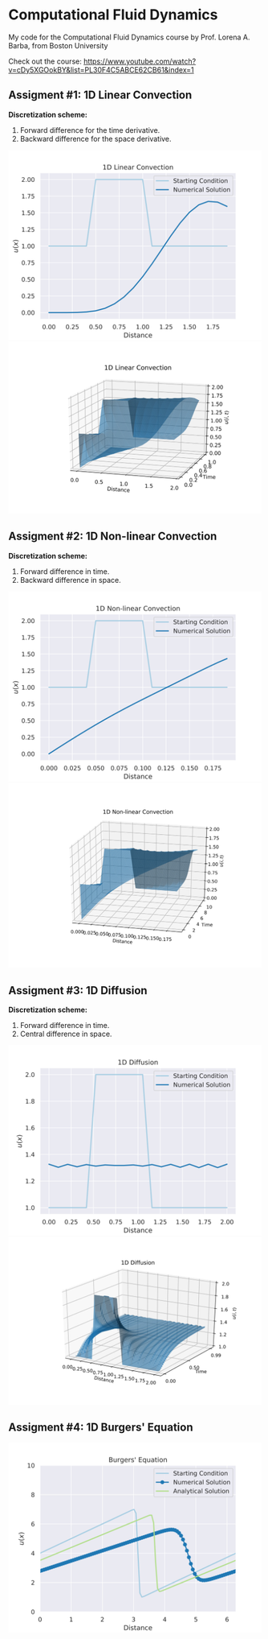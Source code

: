 # Computational Fluid Dynamics

My code for the Computational Fluid Dynamics course by Prof. Lorena A. Barba, from Boston University

Check out the course: https://www.youtube.com/watch?v=cDy5XGOokBY&list=PL30F4C5ABCE62CB61&index=1

## Assigment #1: 1D Linear Convection
**Discretization scheme:**
1. Forward difference for the time derivative.
2. Backward difference for the space derivative.

![Alt text](Images/assigment1.svg?raw=true "1")
![Alt text](Images/assigment1-3d.svg?raw=true "1")

## Assigment #2: 1D Non-linear Convection
**Discretization scheme:**
1. Forward difference in time.
2. Backward difference in space.

![Alt text](Images/assigment2.svg?raw=true "2")
![Alt text](Images/assigment2-3d.svg?raw=true "2")

## Assigment #3: 1D Diffusion
**Discretization scheme:**
1. Forward difference in time.
2. Central difference in space.

![Alt text](Images/assigment3.svg?raw=true "4")
![Alt text](Images/assigment3-3d.svg?raw=true "4")

## Assigment #4: 1D Burgers' Equation

![Alt text](Images/assigment4.svg?raw=true "4")
